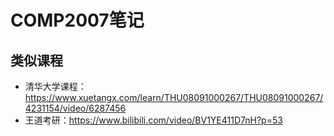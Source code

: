 # COMP2007笔记

## 类似课程
- 清华大学课程：https://www.xuetangx.com/learn/THU08091000267/THU08091000267/4231154/video/6287456
- 王道考研：https://www.bilibili.com/video/BV1YE411D7nH?p=53
